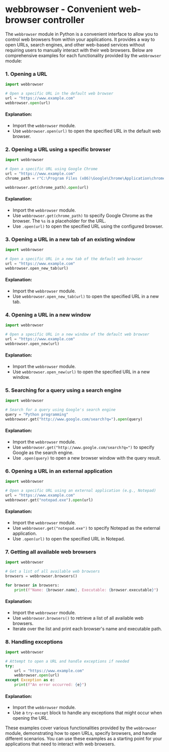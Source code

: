 # webbrowser - Convenient web-browser controller

The `webbrowser` module in Python is a convenient interface to allow you to control web browsers from within your applications. It provides a way to open URLs, search engines, and other web-based services without requiring users to manually interact with their web browsers. Below are comprehensive examples for each functionality provided by the `webbrowser` module:

### 1. Opening a URL

```python
import webbrowser

# Open a specific URL in the default web browser
url = "https://www.example.com"
webbrowser.open(url)
```

#### Explanation:
- Import the `webbrowser` module.
- Use `webbrowser.open(url)` to open the specified URL in the default web browser.

### 2. Opening a URL using a specific browser

```python
import webbrowser

# Open a specific URL using Google Chrome
url = "https://www.example.com"
chrome_path = r"C:\Program Files (x86)\Google\Chrome\Application\chrome.exe %s"

webbrowser.get(chrome_path).open(url)
```

#### Explanation:
- Import the `webbrowser` module.
- Use `webbrowser.get(chrome_path)` to specify Google Chrome as the browser. The `%s` is a placeholder for the URL.
- Use `.open(url)` to open the specified URL using the configured browser.

### 3. Opening a URL in a new tab of an existing window

```python
import webbrowser

# Open a specific URL in a new tab of the default web browser
url = "https://www.example.com"
webbrowser.open_new_tab(url)
```

#### Explanation:
- Import the `webbrowser` module.
- Use `webbrowser.open_new_tab(url)` to open the specified URL in a new tab.

### 4. Opening a URL in a new window

```python
import webbrowser

# Open a specific URL in a new window of the default web browser
url = "https://www.example.com"
webbrowser.open_new(url)
```

#### Explanation:
- Import the `webbrowser` module.
- Use `webbrowser.open_new(url)` to open the specified URL in a new window.

### 5. Searching for a query using a search engine

```python
import webbrowser

# Search for a query using Google's search engine
query = "Python programming"
webbrowser.get("http://www.google.com/search?q=").open(query)
```

#### Explanation:
- Import the `webbrowser` module.
- Use `webbrowser.get("http://www.google.com/search?q=")` to specify Google as the search engine.
- Use `.open(query)` to open a new browser window with the query result.

### 6. Opening a URL in an external application

```python
import webbrowser

# Open a specific URL using an external application (e.g., Notepad)
url = "https://www.example.com"
webbrowser.get("notepad.exe").open(url)
```

#### Explanation:
- Import the `webbrowser` module.
- Use `webbrowser.get("notepad.exe")` to specify Notepad as the external application.
- Use `.open(url)` to open the specified URL in Notepad.

### 7. Getting all available web browsers

```python
import webbrowser

# Get a list of all available web browsers
browsers = webbrowser.browsers()

for browser in browsers:
    print(f"Name: {browser.name}, Executable: {browser.executable}")
```

#### Explanation:
- Import the `webbrowser` module.
- Use `webbrowser.browsers()` to retrieve a list of all available web browsers.
- Iterate over the list and print each browser's name and executable path.

### 8. Handling exceptions

```python
import webbrowser

# Attempt to open a URL and handle exceptions if needed
try:
    url = "https://www.example.com"
    webbrowser.open(url)
except Exception as e:
    print(f"An error occurred: {e}")
```

#### Explanation:
- Import the `webbrowser` module.
- Use a `try-except` block to handle any exceptions that might occur when opening the URL.

These examples cover various functionalities provided by the `webbrowser` module, demonstrating how to open URLs, specify browsers, and handle different scenarios. You can use these examples as a starting point for your applications that need to interact with web browsers.
